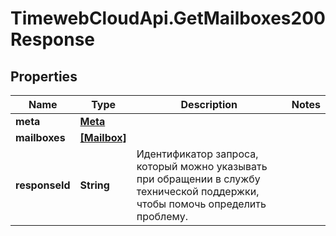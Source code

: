 # TimewebCloudApi.GetMailboxes200Response

## Properties

Name | Type | Description | Notes
------------ | ------------- | ------------- | -------------
**meta** | [**Meta**](Meta.md) |  | 
**mailboxes** | [**[Mailbox]**](Mailbox.md) |  | 
**responseId** | **String** | Идентификатор запроса, который можно указывать при обращении в службу технической поддержки, чтобы помочь определить проблему. | 


